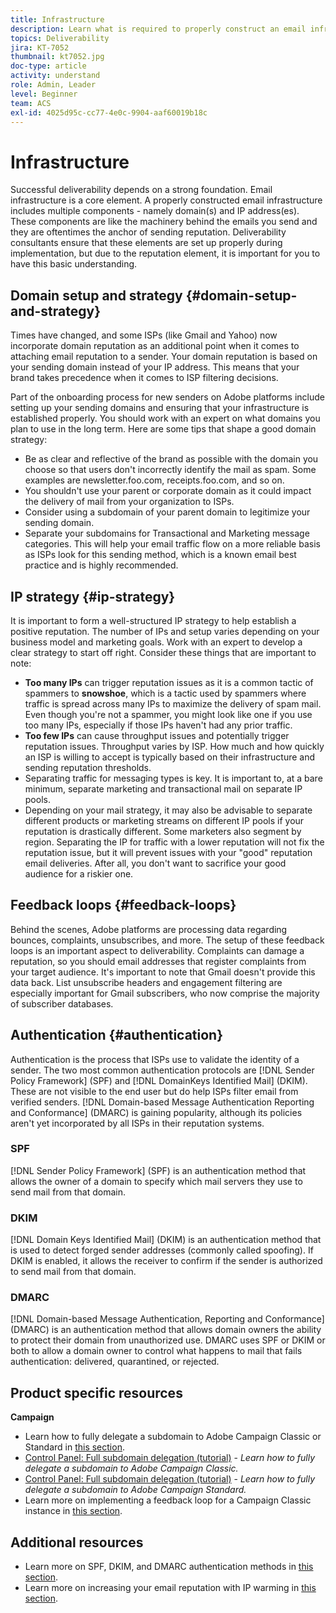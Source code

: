 ```yaml
---
title: Infrastructure
description: Learn what is required to properly construct an email infrastructure. 
topics: Deliverability
jira: KT-7052
thumbnail: kt7052.jpg
doc-type: article
activity: understand
role: Admin, Leader
level: Beginner
team: ACS
exl-id: 4025d95c-cc77-4e0c-9904-aaf60019b18c
---
```

# Infrastructure

Successful deliverability depends on a strong foundation. Email infrastructure is a core element. A properly constructed email infrastructure includes multiple components - namely domain(s) and IP address(es). These components are like the machinery behind the emails you send and they are oftentimes the anchor of sending reputation. Deliverability consultants ensure that these elements are set up properly during implementation, but due to the reputation element, it is important for you to have this basic understanding.

## Domain setup and strategy {#domain-setup-and-strategy}

Times have changed, and some ISPs (like Gmail and Yahoo) now incorporate domain reputation as an additional point when it comes to attaching email reputation to a sender. Your domain reputation is based on your sending domain instead of your IP address. This means that your brand takes precedence when it comes to ISP filtering decisions.

Part of the onboarding process for new senders on Adobe platforms include setting up your sending domains and ensuring that your infrastructure is established properly. You should work with an expert on what domains you plan to use in the long term. Here are some tips that shape a good domain strategy:

* Be as clear and reflective of the brand as possible with the domain you choose so that users don't incorrectly identify the mail as spam. Some examples are newsletter.foo.com, receipts.foo.com, and so on.
* You shouldn't use your parent or corporate domain as it could impact the delivery of mail from your organization to ISPs.
* Consider using a subdomain of your parent domain to legitimize your sending domain.
* Separate your subdomains for Transactional and Marketing message categories. This will help your email traffic flow on a more reliable basis as ISPs look for this sending method, which is a known email best practice and is highly recommended.

## IP strategy {#ip-strategy}

It is important to form a well-structured IP strategy to help establish a positive reputation. The number of IPs and setup varies depending on your business model and marketing goals. Work with an expert to develop a clear strategy to start off right. Consider these things that are important to note:

* **Too many IPs** can trigger reputation issues as it is a common tactic of spammers to **snowshoe**, which is a tactic used by spammers where traffic is spread across many IPs to maximize the delivery of spam mail. Even though you're not a spammer, you might look like one if you use too many IPs, especially if those IPs haven't had any prior traffic.
* **Too few IPs** can cause throughput issues and potentially trigger reputation issues. Throughput varies by ISP. How much and how quickly an ISP is willing to accept is typically based on their infrastructure and sending reputation thresholds.
* Separating traffic for messaging types is key. It is important to, at a bare minimum, separate marketing and transactional mail on separate IP pools.
* Depending on your mail strategy, it may also be advisable to separate different products or marketing streams on different IP pools if your reputation is drastically different. Some marketers also segment by region. Separating the IP for traffic with a lower reputation will not fix the reputation issue, but it will prevent issues with your "good" reputation email deliveries. After all, you don't want to sacrifice your good audience for a riskier one.

## Feedback loops {#feedback-loops}

Behind the scenes, Adobe platforms are processing data regarding bounces, complaints, unsubscribes, and more. The setup of these feedback loops is an important aspect to deliverability. Complaints can damage a reputation, so you should email addresses that register complaints from your target audience. It's important to note that Gmail doesn't provide this data back. List unsubscribe headers and engagement filtering are especially important for Gmail subscribers, who now comprise the majority of subscriber databases.

## Authentication {#authentication}

Authentication is the process that ISPs use to validate the identity of a sender. The two most common authentication protocols are [!DNL Sender Policy Framework] (SPF) and [!DNL DomainKeys Identified Mail] (DKIM). These are not visible to the end user but do help ISPs filter email from verified senders. [!DNL Domain-based Message Authentication Reporting and Conformance] (DMARC) is gaining popularity, although its policies aren't yet incorporated by all ISPs in their reputation systems.

### SPF

[!DNL Sender Policy Framework] (SPF) is an authentication method that allows the owner of a domain to specify which mail servers they use to send mail from that domain.

### DKIM

[!DNL Domain Keys Identified Mail] (DKIM) is an authentication method that is used to detect forged sender addresses (commonly called spoofing). If DKIM is enabled, it allows the receiver to confirm if the sender is authorized to send mail from that domain.

### DMARC

[!DNL Domain-based Message Authentication, Reporting and Conformance] (DMARC) is an authentication method that allows domain owners the ability to protect their domain from unauthorized use. DMARC uses SPF or DKIM or both to allow a domain owner to control what happens to mail that fails authentication: delivered, quarantined, or rejected.

## Product specific resources

**Campaign**

* Learn how to fully delegate a subdomain to Adobe Campaign Classic or Standard in [this section](/help/additional-resources/ac-domain-name-setup.md).
* [Control Panel: Full subdomain delegation (tutorial)](https://experienceleague.adobe.com/docs/campaign-classic-learn/control-panel/subdomains-and-certificates/subdomain-delegation.html) - *Learn how to fully delegate a subdomain to Adobe Campaign Classic.*
* [Control Panel: Full subdomain delegation (tutorial)](https://experienceleague.adobe.com/docs/campaign-standard-learn/control-panel/subdomains-and-certificates/subdomain-delegation.html) - *Learn how to fully delegate a subdomain to Adobe Campaign Standard.*
* Learn more on implementing a feedback loop for a Campaign Classic instance in [this section](/help/additional-resources/acc-technical-recommendations.md#feedback-loop-acc).

## Additional resources

* Learn more on SPF, DKIM, and DMARC authentication methods in [this section](/help/additional-resources/authentication.md).
* Learn more on increasing your email reputation with IP warming in [this section](/help/additional-resources/increase-reputation-with-ip-warming.md).
